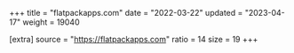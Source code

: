 +++
title = "flatpackapps.com"
date = "2022-03-22"
updated = "2023-04-17"
weight = 19040

[extra]
source = "https://flatpackapps.com"
ratio = 14
size = 19
+++
